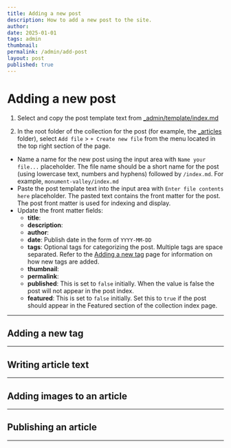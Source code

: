 ```yaml
---
title: Adding a new post
description: How to add a new post to the site.
author: 
date: 2025-01-01
tags: admin
thumbnail: 
permalink: /admin/add-post
layout: post
published: true
---
```


# Adding a new post

1. Select and copy the post template text from [_admin/template/index.md](https://raw.githubusercontent.com/juncture-digital/template/main/_admin/template/index.md)

2. In the root folder of the collection for the post (for example, the [_articles](_articles) folder), select `Add file` > `+ Create new file` from the menu located in the top right section of the page.

  - Name a name for the new post using the input area with `Name your file...` placeholder.  The file name should be a short name for the post (using lowercase text, numbers and hyphens) followed by `/index.md`.  For example, `monument-valley/index.md`
  - Paste the post template text into the input area with `Enter file contents here` placeholder.  The pasted text contains the front matter for the post.  The post front matter is used for indexing and display.
  - Update the front matter fields:
    - **title**: 
    - **description**: 
    - **author**: 
    - **date**: Publish date in the form of `YYYY-MM-DD`
    - **tags**: Optional tags for categorizing the post.  Multiple tags are space separated.  Refer to the [Adding a new tag](add-tag) page for information on how new tags are added. 
    - **thumbnail**: 
    - **permalink**: 
    - **published**: This is set to `false` initially.  When the value is false the post will not appear in the post index.
    - **featured**: This is set to `false` initially.  Set this to `true` if the post should appear in the Featured section of the collection index page.

---

## Adding a new tag

---

## Writing article text

---

## Adding images to an article

---

## Publishing an article

---